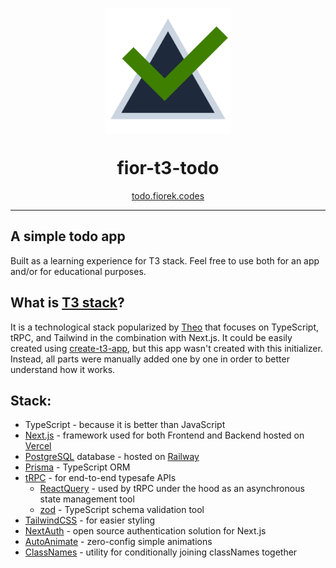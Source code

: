 <p align="center">
  <img src="./public/logo.svg" width="200px" align="center" alt="logo" />
  <h1 align="center">fior-t3-todo</h1>
  <p align="center">
    <a href="https://todo.fiorek.codes/">todo.fiorek.codes</a>
  </p>
  <hr />
</p>

## A simple todo app

Built as a learning experience for T3 stack.
Feel free to use both for an app and/or for educational purposes.

## What is [T3 stack](https://init.tips/)?

It is a technological stack popularized by [Theo](https://t3.gg/) that focuses on TypeScript, tRPC, and Tailwind in the combination with Next.js. It could be easily created using [create-t3-app](https://create.t3.gg/), but this app wasn't created with this initializer. Instead, all parts were manually added one by one in order to better understand how it works.

## Stack:

- TypeScript - because it is better than JavaScript
- [Next.js](https://nextjs.org/) - framework used for both Frontend and Backend hosted on [Vercel](https://vercel.com/)
- [PostgreSQL](https://www.postgresql.org/) database - hosted on [Railway](https://railway.app/)
- [Prisma](https://www.prisma.io/) - TypeScript ORM
- [tRPC](https://trpc.io/) - for end-to-end typesafe APIs
  - [ReactQuery](https://tanstack.com/query/v4) - used by tRPC under the hood as an asynchronous state management tool
  - [zod](https://zod.dev/) - TypeScript schema validation tool
- [TailwindCSS](https://tailwindcss.com/) - for easier styling
- [NextAuth](https://next-auth.js.org/) - open source authentication solution for Next.js
- [AutoAnimate](https://auto-animate.formkit.com/) - zero-config simple animations
- [ClassNames](https://github.com/JedWatson/classnames#readme) - utility for conditionally joining classNames together
